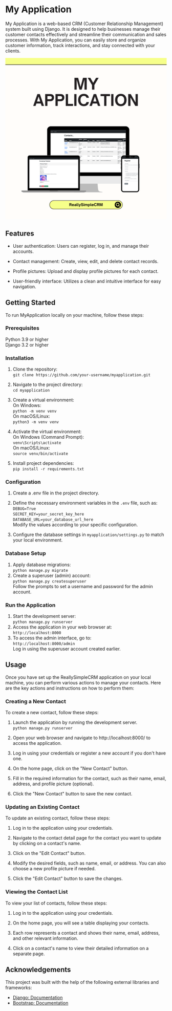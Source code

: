 # My Application
My Application is a web-based CRM (Customer Relationship Management) system built using Django. It is designed to help businesses manage their customer contacts effectively and streamline their communication and sales processes. With My Application, you can easily store and organize customer information, track interactions, and stay connected with your clients.

![My application canva template views](img/canva-template.png)

## Features
- User authentication: Users can register, log in, and manage their accounts.

- Contact management: Create, view, edit, and delete contact records.

- Profile pictures: Upload and display profile pictures for each contact.

- User-friendly interface: Utilizes a clean and intuitive interface for easy navigation.

## Getting Started
To run MyApplication locally on your machine, follow these steps:

### Prerequisites
Python 3.9 or higher   
Django 3.2 or higher  

### Installation  
1. Clone the repository:  
`git clone https://github.com/your-username/myapplication.git`

2. Navigate to the project directory:  
`cd myapplication
`

3. Create a virtual environment:  
On Windows:  
`python -m venv venv
`  
On macOS/Linux:  
`python3 -m venv venv`  

4. Activate the virtual environment:  
On Windows (Command Prompt):  
`venv\Scripts\activate
`  
On macOS/Linux:  
`source venv/bin/activate
`  

5. Install project dependencies:  
`pip install -r requirements.txt`  

### Configuration
1. Create a .env file in the project directory.

2. Define the necessary environment variables in the `.env` file, such as:  
`DEBUG=True`   
`SECRET_KEY=your_secret_key_here`  
`DATABASE_URL=your_database_url_here`  
Modify the values according to your specific configuration.  

3. Configure the database settings in `myapplication/settings.py` to match your local environment. 

### Database Setup
1. Apply database migrations:  
`python manage.py migrate
`  
2. Create a superuser (admin) account:  
`python manage.py createsuperuser
`  
Follow the prompts to set a username and password for the admin account.  

### Run the Application
1. Start the development server:  
`python manage.py runserver
`  
2. Access the application in your web browser at:  
`http://localhost:8000
`  
3. To access the admin interface, go to:  
`http://localhost:8000/admin
`  
Log in using the superuser account created earlier.  

## Usage
Once you have set up the ReallySimpleCRM application on your local machine, you can perform various actions to manage your contacts. Here are the key actions and instructions on how to perform them:  

### Creating a New Contact
To create a new contact, follow these steps:

1. Launch the application by running the development server.  
`python manage.py runserver
`  
2. Open your web browser and navigate to http://localhost:8000/ to access the application.

3. Log in using your credentials or register a new account if you don't have one.

4. On the home page, click on the "New Contact" button.

5. Fill in the required information for the contact, such as their name, email, address, and profile picture (optional).

6. Click the "New Contact" button to save the new contact.  

### Updating an Existing Contact
To update an existing contact, follow these steps:

1. Log in to the application using your credentials.

2. Navigate to the contact detail page for the contact you want to update by clicking on a contact's name.

3. Click on the "Edit Contact" button.

4. Modify the desired fields, such as name, email, or address. You can also choose a new profile picture if needed.

5. Click the "Edit Contact" button to save the changes.  

### Viewing the Contact List
To view your list of contacts, follow these steps:

1. Log in to the application using your credentials.

2. On the home page, you will see a table displaying your contacts.

3. Each row represents a contact and shows their name, email, address, and other relevant information.

4. Click on a contact's name to view their detailed information on a separate page.

## Acknowledgements

This project was built with the help of the following external libraries and frameworks:

- [Django: Documentation](https://docs.djangoproject.com/en/4.2/)  
- [Bootstrap: Documentation](https://getbootstrap.com/docs/5.2/getting-started/introduction/)  










